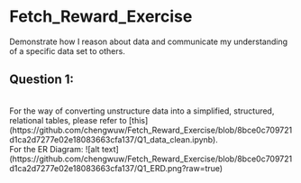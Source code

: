 # Fetch_Reward_Exercise
Demonstrate how I reason about data and communicate my understanding of a specific data set to others.

## Question 1: 
<br>
For the way of converting unstructure data into a simplified, structured, relational tables, please refer to [this](https://github.com/chengwuw/Fetch_Reward_Exercise/blob/8bce0c709721d1ca2d7277e02e18083663cfa137/Q1_data_clean.ipynb).
<br>
For the ER Diagram:
![alt text](https://github.com/chengwuw/Fetch_Reward_Exercise/blob/8bce0c709721d1ca2d7277e02e18083663cfa137/Q1_ERD.png?raw=true) 
